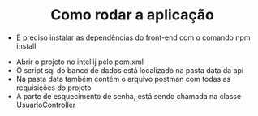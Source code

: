 <h1 align=center>Como rodar a aplicação</h1>

<ul>
    <li><p>É preciso instalar as dependências do front-end com o comando npm install</p></li>
    <li>Abrir o projeto no intellij pelo pom.xml</li>
    <li>O script sql do banco de dados está localizado na pasta data da api</li>
    <li>Na pasta data também contém o arquivo postman com todas as requisições do projeto</li>
    <li>A parte de esquecimento de senha, está sendo chamada na classe UsuarioController</li>
</ul>

